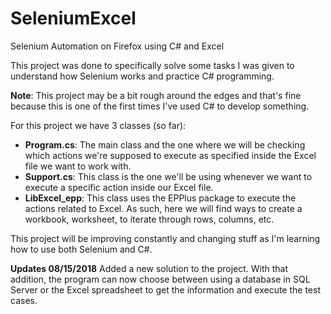 # SeleniumExcel
Selenium Automation on Firefox using C# and Excel

This project was done to specifically solve some tasks I was given to understand how Selenium works and practice C# programming.

**Note**: This project may be a bit rough around the edges and that's fine because this is one of the first times I've used C#
to develop something.

For this project we have 3 classes (so far):

* **Program.cs**: The main class and the one where we will be checking which actions we're supposed to execute as specified inside
the Excel file we want to work with. 
* **Support.cs**: This class is the one we'll be using whenever we want to execute a specific action inside our Excel file. 
* **LibExcel_epp**: This class uses the EPPlus package to execute the actions related to Excel. As such, here we will find ways to
create a workbook, worksheet, to iterate through rows, columns, etc. 

This project will be improving constantly and changing stuff as I'm learning how to use both Selenium and C#.

**Updates 08/15/2018**
Added a new solution to the project. With that addition, the program can now choose between using a database in SQL Server or the Excel spreadsheet to get the information and execute the test cases.
